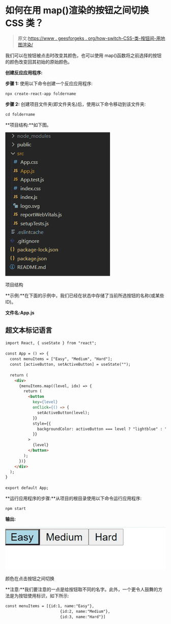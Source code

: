 # 如何在用 map()渲染的按钮之间切换 CSS 类？

> 原文:[https://www . geesforgeks . org/how-switch-CSS-类-按钮间-用地图渲染/](https://www.geeksforgeeks.org/how-to-switch-css-class-between-buttons-rendered-with-map/)

我们可以在按钮被点击时改变其颜色，也可以使用 map()函数将之前选择的按钮的颜色改变回其初始的原始颜色。

**创建反应应用程序:**

**步骤 1:** 使用以下命令创建一个反应应用程序:

```html
npx create-react-app foldername
```

**步骤 2:** 创建项目文件夹(即文件夹名)后，使用以下命令移动到该文件夹:

```html
cd foldername
```

**项目结构:**如下图。

![](img/f04ae0d8b722a9fff0bd9bd138b29c23.png)

项目结构

**示例:**在下面的示例中，我们已经在状态中存储了当前所选按钮的名称(或某些 ID)。

**文件名:App.js**

## 超文本标记语言

```html
import React, { useState } from "react";

const App = () => {
  const menuItems = ["Easy", "Medium", "Hard"];
  const [activeButton, setActiveButton] = useState("");

  return (
    <div>
      {menuItems.map((level, idx) => {
        return (
          <button
            key={level}
            onClick={() => {
              setActiveButton(level);
            }}
            style={{
              backgroundColor: activeButton === level ? "lightblue" : ""
            }}
          >
            {level}
          </button>
        );
      })}
    </div>
  );
}

export default App;
```

**运行应用程序的步骤:**从项目的根目录使用以下命令运行应用程序:

```html
npm start
```

**输出:**

![](img/270936b2743499886b5e6aa71ea8d377.png)

颜色在点击按钮之间切换

**注意:**我们要注意的一点是给按钮取不同的名字。此外，一个更令人鼓舞的方法是为按钮使用标识，如下所示:

```html
const menuItems = [{id:1, name:"Easy"}, 
                        {id:2, name:"Medium"}, 
                        {id:3, name:"Hard"}]
```